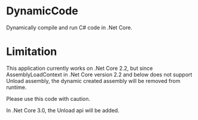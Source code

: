 # DynamicCode
Dynamically compile and run C# code in .Net Core.

# Limitation
This application currently works on .Net Core 2.2, but since AssemblyLoadContext in .Net Core version 2.2 and below does not support Unload assembly, the dynamic created assembly will be removed from runtime. 

Please use this code with caution.

In .Net Core 3.0, the Unload api will be added.
